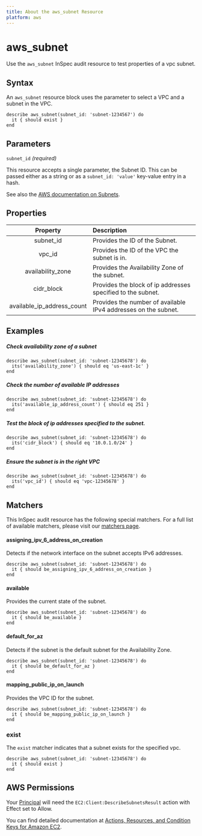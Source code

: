 ```yaml
---
title: About the aws_subnet Resource
platform: aws
---
```


# aws_subnet

Use the `aws_subnet` InSpec audit resource to test properties of a vpc subnet.

## Syntax

An `aws_subnet` resource block uses the parameter to select a VPC and a subnet in the VPC.

    describe aws_subnet(subnet_id: 'subnet-1234567') do
      it { should exist }
    end

## Parameters

`subnet_id` _(required)_

This resource accepts a single parameter, the Subnet ID.
This can be passed either as a string or as a `subnet_id: 'value'` key-value entry in a hash.

See also the [AWS documentation on Subnets](https://docs.aws.amazon.com/vpc/latest/userguide/VPC_Subnets.html).

## Properties

| Property | Description |
| :---: | :--- |
| subnet_id | Provides the ID of the Subnet. |
| vpc_id | Provides the ID of the VPC the subnet is in. |
| availability_zone | Provides the Availability Zone of the subnet. |
| cidr_block | Provides the block of ip addresses specified to the subnet. |
| available_ip_address_count | Provides the number of available IPv4 addresses on the subnet. |

## Examples

##### Check availability zone of a subnet
    describe aws_subnet(subnet_id: 'subnet-12345678') do
      its('availability_zone') { should eq 'us-east-1c' }
    end

##### Check the number of available IP addresses
    describe aws_subnet(subnet_id: 'subnet-12345678') do
      its('available_ip_address_count') { should eq 251 }
    end

##### Test the block of ip addresses specified to the subnet.
    describe aws_subnet(subnet_id: 'subnet-12345678') do
      its('cidr_block') { should eq '10.0.1.0/24' }
    end

##### Ensure the subnet is in the right VPC
    describe aws_subnet(subnet_id: 'subnet-12345678') do
      its('vpc_id') { should eq 'vpc-12345678' }
    end

## Matchers

This InSpec audit resource has the following special matchers. For a full list of available matchers, please visit our [matchers page](https://www.inspec.io/docs/reference/matchers/).

#### assigning_ipv_6_address_on_creation

Detects if the network interface on the subnet accepts IPv6 addresses.

    describe aws_subnet(subnet_id: 'subnet-12345678') do
      it { should be_assigning_ipv_6_address_on_creation }
    end

#### available

Provides the current state of the subnet.

    describe aws_subnet(subnet_id: 'subnet-12345678') do
      it { should be_available }
    end

#### default_for_az

Detects if the subnet is the default subnet for the Availability Zone.

    describe aws_subnet(subnet_id: 'subnet-12345678') do
      it { should be_default_for_az }
    end

#### mapping_public_ip_on_launch

Provides the VPC ID for the subnet.

    describe aws_subnet(subnet_id: 'subnet-12345678') do
      it { should be_mapping_public_ip_on_launch }
    end
    
### exist

The `exist` matcher indicates that a subnet exists for the specified vpc.

    describe aws_subnet(subnet_id: 'subnet-12345678') do
      it { should exist }
    end

## AWS Permissions

Your [Principal](https://docs.aws.amazon.com/IAM/latest/UserGuide/intro-structure.html#intro-structure-principal) will need the `EC2:Client:DescribeSubnetsResult` action with Effect set to Allow.

You can find detailed documentation at [Actions, Resources, and Condition Keys for Amazon EC2](https://docs.aws.amazon.com/IAM/latest/UserGuide/list_amazonec2.html).
